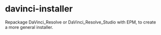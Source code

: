 # davinci-installer
Repackage DaVinci_Resolve or DaVinci_Resolve_Studio with EPM, to create a more general installer.
